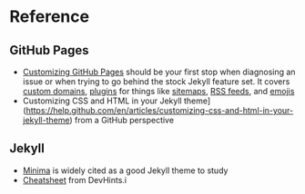 # Reference

## GitHub Pages
* [Customizing GitHub Pages](https://help.github.com/en/categories/customizing-github-pages) should 
be your first stop when diagnosing an issue or when trying to go behind the stock Jekyll feature set.
It covers [custom domains](https://help.github.com/en/articles/using-a-custom-domain-with-github-pages),
[plugins](https://help.github.com/en/articles/adding-jekyll-plugins-to-a-github-pages-site)
for things like [sitemaps](https://help.github.com/en/articles/sitemaps-for-github-pages), 
[RSS feeds](https://help.github.com/en/articles/adding-jekyll-plugins-to-a-github-pages-site), and
[emojis](https://help.github.com/en/articles/emoji-on-github-pages)
* Customizing CSS and  HTML in your Jekyll  theme](https://help.github.com/en/articles/customizing-css-and-html-in-your-jekyll-theme) from a GitHub perspective

## Jekyll
* [Minima](https://github.com/jekyll/minima) is widely cited as a good Jekyll theme to study
* [Cheatsheet](https://devhints.io/jekyll) from DevHints.i
